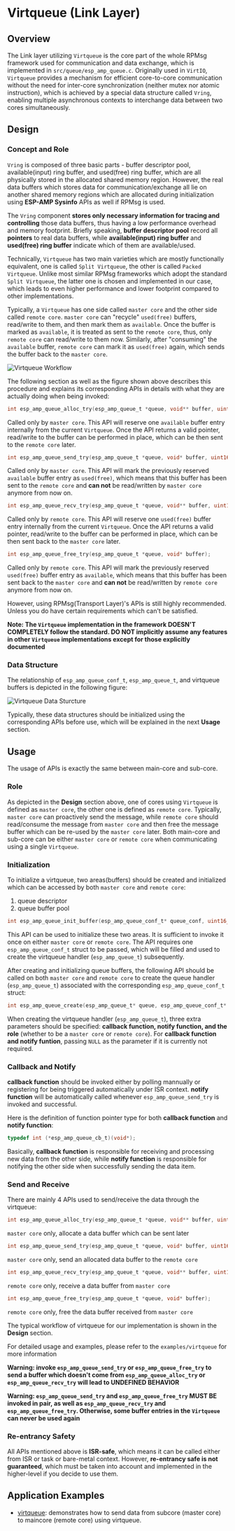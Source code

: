 # Virtqueue (Link Layer)

## Overview
The Link layer utilizing `Virtqueue` is the core part of the whole RPMsg framework used for communication and data exchange, which is implemented in `src/queue/esp_amp_queue.c`. Originally used in `VirtIO`, `Virtqueue` provides a mechanism for efficient core-to-core communication without the need for inter-core synchronization (neither mutex nor atomic instruction), which is achieved by a special data structure called `Vring`, enabling multiple asynchronous contexts to interchange data between two cores simultaneously.

## Design

### Concept and Role

`Vring` is composed of three basic parts - buffer descriptor pool, available(input) ring buffer, and used(free) ring buffer, which are all physically stored in the allocated shared memory region. However, the real data buffers which stores data for communication/exchange all lie on another shared memory regions which are allocated during initialization using **ESP-AMP Sysinfo** APIs as well if RPMsg is used.

The `Vring` component **stores only necessary information for tracing and controlling** those data buffers, thus having a low performance overhead and memory footprint. Briefly speaking, **buffer descriptor pool** record all **pointers** to real data buffers, while **available(input) ring buffer** and **used(free) ring buffer** indicate which of them are available/used.

Technically, `Virtqueue` has two main varieties which are mostly functionally equivalent, one is called `Split Virtqueue`, the other is called `Packed Virtqueue`. Unlike most similar RPMsg frameworks which adopt the standard `Split Virtqueue`, the latter one is chosen and implemented in our case, which leads to even higher performance and lower footprint compared to other implementations.

Typically, a `Virtqueue` has one side called `master core` and the other side called `remote core`. `master core` can "recycle" `used(free)` buffers, read/write to them, and then mark them as `available`. Once the buffer is marked as `available`, it is treated as sent to the `remote core`, thus, only `remote core` can read/write to them now. Similarly, after "consuming" the `available` buffer, `remote core` can mark it as `used(free)` again, which sends the buffer back to the `master core`.

![Virtqueue Workflow](./imgs/virtqueue_workflow.png)

The following section as well as the figure shown above describes this procedure and explains its corresponding APIs in details with what they are actually doing when being invoked:

```c
int esp_amp_queue_alloc_try(esp_amp_queue_t *queue, void** buffer, uint16_t size);
```

Called only by `master core`. This API will reserve one `available` buffer entry internally from the current `Virtqueue`. Once the API returns a valid pointer, read/write to the buffer can be performed in place, which can be then sent to the `remote core` later.

```c
int esp_amp_queue_send_try(esp_amp_queue_t *queue, void* buffer, uint16_t size);
```

Called only by `master core`. This API will mark the previously reserved `available` buffer entry as `used(free)`, which means that this buffer has been sent to the `remote core` and **can not** be read/written by `master core` anymore from now on.

```c
int esp_amp_queue_recv_try(esp_amp_queue_t *queue, void** buffer, uint16_t* size);
```

Called only by `remote core`. This API will reserve one `used(free)` buffer entry internally from the current `Virtqueue`. Once the API returns a valid pointer, read/write to the buffer can be performed in place, which can be then sent back to the `master core` later.

```c
int esp_amp_queue_free_try(esp_amp_queue_t *queue, void* buffer);
```

Called only by `remote core`. This API will mark the previously reserved `used(free)` buffer entry as `available`, which means that this buffer has been sent back to the `master core` and **can not** be read/written by `remote core` anymore from now on.

However, using RPMsg(Transport Layer)'s APIs is still highly recommended. Unless you do have certain requirements which can't be satisfied.

**Note: The `Virtqueue` implementation in the framework DOESN'T COMPLETELY follow the standard. DO NOT implicitly assume any features in other `Virtqueue` implementations except for those explicitly documented**

### Data Structure

The relationship of `esp_amp_queue_conf_t`, `esp_amp_queue_t`, and virtqueue buffers is depicted in the following figure:

![Virtqueue Data Sturcture](./imgs/virtqueue_data_struct.png)

Typically, these data structures should be initialized using the corresponding APIs before use, which will be explained in the next **Usage** section.

## Usage
The usage of APIs is exactly the same between main-core and sub-core.

### Role
As depicted in the **Design** section above, one of cores using `Virtqueue` is defined as `master core`, the other one is defined as `remote core`. Typically, `master core` can proactively send the message, while `remote core` should read/consume the message from `master core` and then free the message buffer which can be re-used by the `master core` later. Both main-core and sub-core can be either `master core` or `remote core` when communicating using a single `Virtqueue`. 

### Initialization

To initialize a virtqueue, two areas(buffers) should be created and initialized which can be accessed by both `master core` and `remote core`:

1. queue descriptor
2. queue buffer pool

```c
int esp_amp_queue_init_buffer(esp_amp_queue_conf_t* queue_conf, uint16_t queue_len, uint16_t queue_item_size, esp_amp_queue_desc_t* queue_desc, void* queue_buffer);
```

This API can be used to initialize these two areas. It is sufficient to invoke it once on either `master core` or `remote core`. The API requires one `esp_amp_queue_conf_t` struct to be passed, which will be filled and used to create the virtqueue handler (`esp_amp_queue_t`) subsequently.

After creating and initializing queue buffers, the following API should be called on both `master core` and `remote core` to create the queue handler (`esp_amp_queue_t`) associated with the corresponding `esp_amp_queue_conf_t` struct:

```c
int esp_amp_queue_create(esp_amp_queue_t* queue, esp_amp_queue_conf_t* queue_conf, esp_amp_queue_cb_t cb_func, esp_amp_queue_cb_t ntf_func, void* priv_data, bool is_master);
```

When creating the virtqueue handler (`esp_amp_queue_t`), three extra parameters should be specified: **callback function, notify function, and the role** (whether to be a `master core` or `remote core`). For **callback function and notify funtion**, passing `NULL` as the parameter if it is currently not required.

### Callback and Notify
**callback function** should be invoked either by polling mannually or registering for being triggered automatically under ISR context. **notify function** will be automatically called whenever `esp_amp_queue_send_try` is invoked and successful.

Here is the definition of function pointer type for both **callback function** and **notify function**:

```c
typedef int (*esp_amp_queue_cb_t)(void*);
```

Basically, **callback function** is responsible for receiving and processing new data from the other side, while **notify function** is responsible for notifying the other side when successfully sending the data item.

### Send and Receive
There are mainly 4 APIs used to send/receive the data through the virtqueue:

```c
int esp_amp_queue_alloc_try(esp_amp_queue_t *queue, void** buffer, uint16_t size);
```

`master core` only, allocate a data buffer which can be sent later

```c
int esp_amp_queue_send_try(esp_amp_queue_t *queue, void* buffer, uint16_t size);
```

`master core` only, send an allocated data buffer to the `remote core`

```c
int esp_amp_queue_recv_try(esp_amp_queue_t *queue, void** buffer, uint16_t* size);
```

`remote core` only, receive a data buffer from `master core`

```c
int esp_amp_queue_free_try(esp_amp_queue_t *queue, void* buffer);
```

`remote core` only, free the data buffer received from `master core`

The typical workflow of virtqueue for our implementation is shown in the **Design** section.

For detailed usage and examples, please refer to the `examples/virtqueue` for more information

**Warning: invoke `esp_amp_queue_send_try` or `esp_amp_queue_free_try` to send a buffer which doesn't come from `esp_amp_queue_alloc_try` or `esp_amp_queue_recv_try` will lead to UNDEFINED BEHAVIOR**

**Warning: `esp_amp_queue_send_try` and `esp_amp_queue_free_try` MUST BE invoked in pair, as well as `esp_amp_queue_recv_try` and `esp_amp_queue_free_try`. Otherwise, some buffer entries in the `Virtqueue` can never be used again**

### Re-entrancy Safety
All APIs mentioned above is **ISR-safe**, which means it can be called either from ISR or task or bare-metal context. However, **re-entrancy safe is not guaranteed**, which must be taken into account and implemented in the higher-level if you decide to use them.

## Application Examples

* [virtqueue](../examples/virtqueue): demonstrates how to send data from subcore (master core) to maincore (remote core) using virtqueue.
